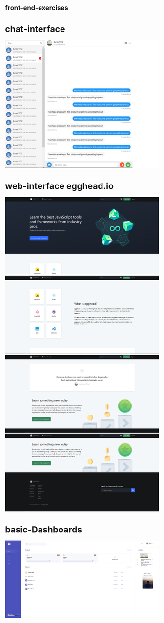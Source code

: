 ## front-end-exercises

# chat-interface

![Chat Interface](https://github.com/buraktitiz/front-end-exercises/blob/main/Chat%20Interface/Chat%20Interface.png)

# web-interface egghead.io

![Web Interface](https://github.com/buraktitiz/front-end-exercises/blob/main/Web%20Interface/img/egghead(1).png)
![Web Interface](https://github.com/buraktitiz/front-end-exercises/blob/main/Web%20Interface/img/egghead(2).png)
![Web Interface](https://github.com/buraktitiz/front-end-exercises/blob/main/Web%20Interface/img/egghead(3).png)
![Web Interface](https://github.com/buraktitiz/front-end-exercises/blob/main/Web%20Interface/img/egghead(4).png)

# basic-Dashboards

![Basic Dashboards](https://github.com/buraktitiz/front-end-exercises/blob/main/Basic%20Dashboards/img/Basic%20Dashboards.png)